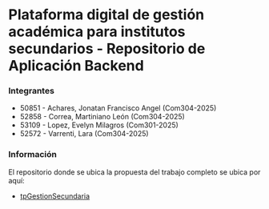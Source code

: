 # Plataforma digital de gestión académica para institutos secundarios - Repositorio de Aplicación Backend

### Integrantes
* 50851 - Achares, Jonatan Francisco Angel (Com304-2025)
* 52858 - Correa, Martiniano León (Com304-2025)
* 53109 - Lopez, Evelyn Milagros (Com301-2025)
* 52572 - Varrenti, Lara (Com304-2025)

### Información
El repositorio donde se ubica la propuesta del trabajo completo se ubica por aquí:
* [tpGestionSecundaria](https://github.com/MartinianoLeonCorrea/tpGestionSecundaria.git)
